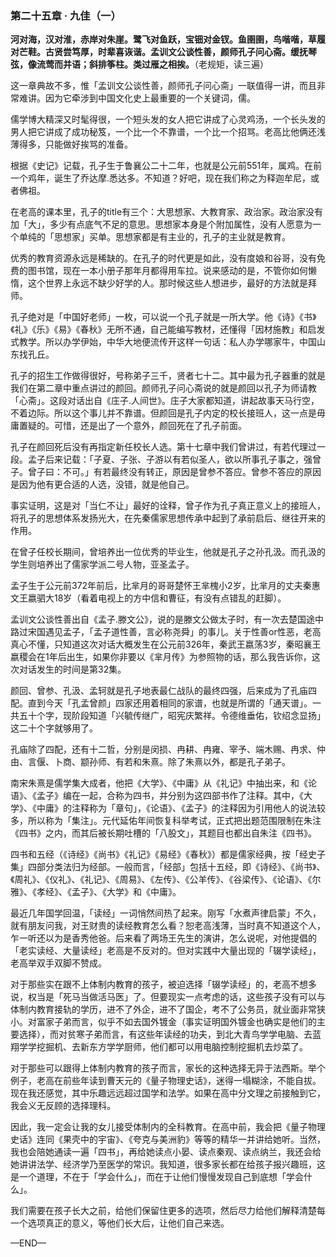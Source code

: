 ### 第二十五章 · 九佳（一）


**河对海，汉对淮，赤岸对朱崖。鹭飞对鱼跃，宝钿对金钗。鱼圉圉，鸟喈喈，草履对芒鞋。古贤尝笃厚，时辈喜诙谐。孟训文公谈性善，颜师孔子问心斋。缓抚琴弦，像流莺而并语；斜排筝柱。类过雁之相挨。**（老规矩，读三遍）

这一章典故不多，惟「孟训文公谈性善，颜师孔子问心斋」一联值得一讲，而且非常难讲。因为它牵涉到中国文化史上最重要的一个关键词，儒。

儒学博大精深又时髦得很，一个短头发的女人把它讲成了心灵鸡汤，一个长头发的男人把它讲成了成功秘笈，一个比一个不靠谱，一个比一个招骂。老高比他俩还浅薄得多，只能做好挨骂的准备。

根据《史记》记载，孔子生于鲁襄公二十二年，也就是公元前551年，属鸡。在前一个鸡年，诞生了乔达摩.悉达多。不知道？好吧，现在我们称之为释迦牟尼，或者佛祖。

在老高的课本里，孔子的title有三个：大思想家、大教育家、政治家。政治家没有加「大」，多少有点底气不足的意思。思想家本身是个附加属性，没有人愿意为一个单纯的「思想家」买单。思想家都是有主业的，孔子的主业就是教育。

优秀的教育资源永远是稀缺的。在孔子的时代更是如此，没有度娘和谷哥，没有免费的图书馆，现在一本小册子那年月都得用车拉。说来感动的是，不管你如何懒惰，这个世界上永远不缺少好学的人。那时候这些人想进步，最好的方法就是拜师。

孔子绝对是「中国好老师」一枚，可以说一个孔子就是一所大学。他《诗》《书》《礼》《乐》《易》《春秋》无所不通，自己能编写教材，还懂得「因材施教」和启发式教学。所以办学伊始，中华大地便流传开这样一句话：私人办学哪家牛，中国山东找孔丘。

孔子的招生工作做得很好，号称弟子三千，贤者七十二。其中最为孔子器重的就是我们在第二章中重点讲过的颜回。颜师孔子问心斋说的就是颜回以孔子为师请教「心斋」。这段对话出自《庄子.人间世》。庄子大家都知道，讲起故事天马行空，不着边际。所以这个事儿并不靠谱。但颜回是孔子内定的校长接班人，这一点是毋庸置疑的。可惜，还是出了一个意外，颜回死在了孔子前面。

孔子在颜回死后没有再指定新任校长人选。第十七章中我们曾讲过，有若代理过一段。孟子后来记载：「子夏、子张、子游以有若似圣人，欲以所事孔子事之，强曾子。曾子曰：不可。」有若最终没有转正，原因是曾参不答应。曾参不答应的原因是因为他有更合适的人选，没错，就是他自己。

事实证明，这是对「当仁不让」最好的诠释，曾子作为孔子真正意义上的接班人，将孔子的思想体系发扬光大，在先秦儒家思想传承中起到了承前启后、继往开来的作用。

在曾子任校长期间，曾培养出一位优秀的毕业生，他就是孔子之孙孔汲。而孔汲的学生则培养出了儒家学派二号人物，亚圣孟子。

孟子生于公元前372年前后，比芈月的哥哥楚怀王芈槐小2岁，比芈月的丈夫秦惠文王嬴驷大18岁（看着电视上的方中信和曹征，有没有点错乱的赶脚）。

孟训文公谈性善出自《孟子.滕文公》，说的是滕文公做太子时，有一次去楚国途中路过宋国遇见孟子，「孟子道性善，言必称尧舜」的事儿。关于性善or性恶，老高真心不懂，只知道这次对话大概发生在公元前326年，秦武王嬴荡3岁，秦昭襄王嬴稷会在1年后出生，如果你非要以《芈月传》为参照物的话，那么我告诉你，这次对话发生的时间是第32集。

颜回、曾参、孔汲、孟轲就是孔子地表最仁战队的最终四强，后来成为了孔庙四配。直到今天「孔孟曾颜」四家还用着相同的家谱，也就是所谓的「通天谱」。一共五十个字，现阶段知道「兴毓传继广，昭宪庆繁祥。令德维垂佑，钦绍念显扬」这二十个字就够用了。

孔庙除了四配，还有十二哲，分别是闵损、冉耕、冉雍、宰予、端木赐、冉求、仲由、言偃、卜商、颛孙师、有若和朱熹。除了朱熹以外，都是孔子弟子。

南宋朱熹是儒学集大成者，他把《大学》、《中庸》从《礼记》中抽出来，和《论语》、《孟子》编在一起，合称为四书，并分别为这四部书作了注释。其中，《大学》、《中庸》的注释称为「章句」，《论语》、《孟子》的注释因为引用他人的说法较多，所以称为「集注」。元代延佑年间恢复科举考试，正式把出题范围限制在朱注《四书》之内，而其后被长期吐槽的「八股文」，其题目也都出自朱注《四书》。

四书和五经（《诗经》《尚书》《礼记》《易经》《春秋》）都是儒家经典，按「经史子集」四部分类法归为经部。一般而言，「经部」包括十五经，即《诗经》、《尚书》、《周礼》、《仪礼》、《礼记》、《周易》、《左传》、《公羊传》、《谷梁传》、《论语》、《尔雅》、《孝经》、《孟子》、《大学》和《中庸》。

最近几年国学回温，「读经」一词悄然间热了起来。刚写「水煮声律启蒙」不久，就有朋友问我，对王财贵的读经教育怎么看？恕老高浅薄，当时真不知道这个人，乍一听还以为是香秀他爸。后来看了两场王先生的演讲，怎么说呢，对他提倡的「老实读经、大量读经」老高是不反对的。但对实践中大量出现的「辍学读经」，老高举双手双脚不赞成。

对于那些实在跟不上体制内教育的孩子，被迫选择「辍学读经」的，老高不想多说，权当是「死马当做活马医」了。但要现实一点考虑的话，这些孩子没有可以与体制内教育接轨的学历，进不了外企，进不了国企，考不了公务员，就业面非常狭小。对富家子弟而言，似乎不如去国外镀金（事实证明国外镀金也确实是他们的主要选择），而对贫寒子弟而言，有这些年读经的功夫，到北大青鸟学学电脑、去蓝翔学学挖掘机、去新东方学学厨师，他们都可以用电脑控制挖掘机去炒菜了。

对于那些可以跟得上体制内教育的孩子而言，家长的这种选择无异于法西斯。举个例子，老高在前些年读到曹天元的《量子物理史话》，迷得一塌糊涂，不能自拔。现在我还感觉，其中乐趣远远超过国学和法学。如果在高中分文理之前接触到它，我会义无反顾的选择理科。

因此，我一定会让我的女儿接受体制内的全科教育。在高中前，我会把《量子物理史话》连同《果壳中的宇宙》、《夸克与美洲豹》等等的精华一并讲给她听。当然，我也会陪她通读一遍「四书」，再给她读点小晏、读点秦观、读点纳兰，我还会给她讲讲法学、经济学乃至医学的常识。我知道，很多家长都在给孩子报兴趣班，这是一个道理，不在于「学会什么」，而在于让他们慢慢发现自己到底想「学会什么」。

我们需要在孩子长大之前，给他们保留住更多的选项，然后尽力给他们解释清楚每一个选项真正的意义，等他们长大后，让他们自己来选。

—END—